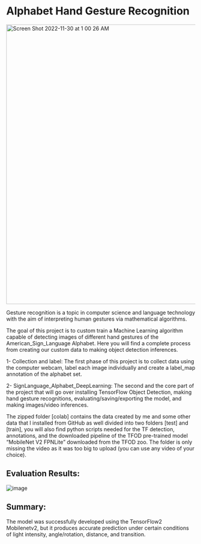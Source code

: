# Alphabet Hand Gesture Recognition 

<img width="745" alt="Screen Shot 2022-11-30 at 1 00 26 AM" src="https://user-images.githubusercontent.com/89675323/204740073-3faf5262-41a2-42f7-a20e-e72a3ac4090f.png">

Gesture recognition is a topic in computer science and language technology with the aim of interpreting human gestures via mathematical algorithms.

The goal of this project is to custom train a Machine Learning algorithm capable of detecting images of different hand gestures of the American_Sign_Language Alphabet. Here you will find a complete process from creating our custom data to making object detection inferences.

1-	Collection and label: The first phase of this project is to collect data using the computer webcam, label each image individually and create a label_map annotation of the alphabet set. 

2-	SignLanguage_Alphabet_DeepLearning: The second and the core part of the project that will go over installing TensorFlow Object Detection, making hand gesture recognitions, evaluating/saving/exporting the model, and making images/video inferences.

The zipped folder [colab] contains the data created by me and some other data that I installed from GitHub as well divided into two folders [test] and [train], you will also find python scripts needed for the TF detection, annotations, and the downloaded pipeline of the TFOD pre-trained model “MobileNet V2 FPNLite” downloaded from the TFOD zoo. The folder is only missing the video as it was too big to upload (you can use any video of your choice).


## Evaluation Results: 

   
        
![image](https://user-images.githubusercontent.com/89675323/204734197-beda2365-8557-4981-8da5-552cb9e70aa0.png)
     

## Summary:

The model was successfully developed using the TensorFlow2 Mobilenetv2, but it produces accurate prediction under certain conditions of light intensity, angle/rotation, distance, and transition.

